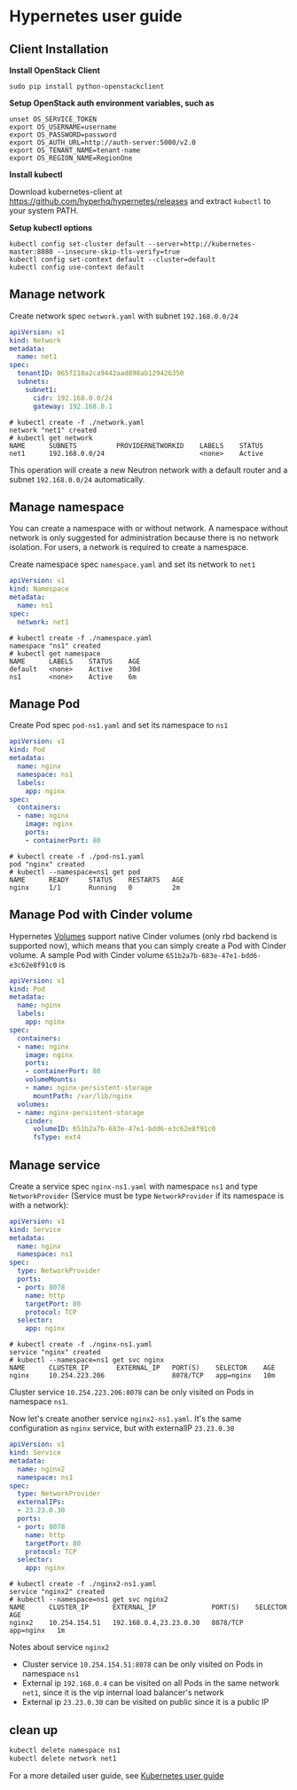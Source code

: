 # Hypernetes user guide

## Client Installation

**Install OpenStack Client**

```shell
sudo pip install python-openstackclient
```

**Setup OpenStack auth environment variables, such as**

```shell
unset OS_SERVICE_TOKEN
export OS_USERNAME=username
export OS_PASSWORD=password
export OS_AUTH_URL=http://auth-server:5000/v2.0
export OS_TENANT_NAME=tenant-name
export OS_REGION_NAME=RegionOne
```

**Install kubectl**

Download kubernetes-client at <https://github.com/hyperhq/hypernetes/releases> and extract `kubectl` to your system PATH.

**Setup kubectl options**

```shell
kubectl config set-cluster default --server=http://kubernetes-master:8080 --insecure-skip-tls-verify=true
kubectl config set-context default --cluster=default
kubectl config use-context default
```

## Manage network

Create network spec `network.yaml` with subnet `192.168.0.0/24`

```yaml
apiVersion: v1
kind: Network
metadata:
  name: net1
spec:
  tenantID: 065f210a2ca9442aad898ab129426350
  subnets:
    subnet1:
      cidr: 192.168.0.0/24
      gateway: 192.168.0.1
```

```
# kubectl create -f ./network.yaml
network "net1" created
# kubectl get network
NAME      SUBNETS          PROVIDERNETWORKID    LABELS    STATUS
net1      192.168.0.0/24                        <none>    Active
```

This operation will create a new Neutron network with a default router and a subnet `192.168.0.0/24` automatically.

## Manage namespace

You can create a namespace with or without network. A namespace without network is only suggested for administration because there is no network isolation. For users, a network is required to create a namespace.

Create namespace spec `namespace.yaml` and set its network to `net1`

```yaml
apiVersion: v1
kind: Namespace
metadata:
  name: ns1
spec:
  network: net1
```

```
# kubectl create -f ./namespace.yaml
namespace "ns1" created
# kubectl get namespace
NAME      LABELS    STATUS    AGE
default   <none>    Active    30d
ns1       <none>    Active    6m
```

## Manage Pod

Create Pod spec `pod-ns1.yaml` and set its namespace to `ns1`

```yaml
apiVersion: v1
kind: Pod
metadata:
  name: nginx
  namespace: ns1
  labels:
    app: nginx
spec:
  containers:
  - name: nginx
    image: nginx
    ports:
    - containerPort: 80
```

```
# kubectl create -f ./pod-ns1.yaml
pod "nginx" created
# kubectl --namespace=ns1 get pod
NAME      READY     STATUS    RESTARTS   AGE
nginx     1/1       Running   0          2m
```

## Manage Pod with Cinder volume

Hypernetes [Volumes](http://kubernetes.io/v1.0/docs/user-guide/volumes.html) support native Cinder volumes (only rbd backend is supported now), which means that you can simply create a Pod with Cinder volume. A sample Pod with Cinder volume `651b2a7b-683e-47e1-bdd6-e3c62e8f91c0` is

```yaml
apiVersion: v1
kind: Pod
metadata:
  name: nginx
  labels:
    app: nginx
spec:
  containers:
  - name: nginx
    image: nginx
    ports:
    - containerPort: 80
    volumeMounts:
    - name: nginx-persistent-storage
      mountPath: /var/lib/nginx
  volumes:
  - name: nginx-persistent-storage
    cinder:
      volumeID: 651b2a7b-683e-47e1-bdd6-e3c62e8f91c0
      fsType: ext4
```

## Manage service

Create a service spec `nginx-ns1.yaml` with namespace `ns1` and type `NetworkProvider` (Service must be type `NetworkProvider` if its namespace is with a network):

```yaml
apiVersion: v1
kind: Service
metadata:
  name: nginx
  namespace: ns1
spec:
  type: NetworkProvider
  ports:
  - port: 8078
    name: http
    targetPort: 80
    protocol: TCP
  selector:
    app: nginx
```

```
# kubectl create -f ./nginx-ns1.yaml
service "nginx" created
# kubectl --namespace=ns1 get svc nginx
NAME      CLUSTER_IP       EXTERNAL_IP   PORT(S)    SELECTOR    AGE
nginx     10.254.223.206                 8078/TCP   app=nginx   10m
```

Cluster service `10.254.223.206:8078` can be only visited on Pods in namespace `ns1`.

Now let's create another service `nginx2-ns1.yaml`. It's the same configuration as `nginx` service, but with externalIP `23.23.0.30`

```yaml
apiVersion: v1
kind: Service
metadata:
  name: nginx2
  namespace: ns1
spec:
  type: NetworkProvider
  externalIPs:
  - 23.23.0.30
  ports:
  - port: 8078
    name: http
    targetPort: 80
    protocol: TCP
  selector:
    app: nginx
```

```
# kubectl create -f ./nginx2-ns1.yaml
service "nginx2" created
# kubectl --namespace=ns1 get svc nginx2
NAME      CLUSTER_IP      EXTERNAL_IP              PORT(S)    SELECTOR    AGE
nginx2    10.254.154.51   192.168.0.4,23.23.0.30   8078/TCP   app=nginx   1m
```

Notes about service `nginx2`

* Cluster service `10.254.154.51:8078` can be only visited on Pods in namespace `ns1`
* External ip `192.168.0.4` can be visited on all Pods in the same network `net1`, since it is the vip internal load balancer's network
* External ip `23.23.0.30` can be visited on public since it is a public IP

## clean up

```sh
kubectl delete namespace ns1
kubectl delete network net1
```

For a more detailed user guide, see [Kubernetes user guide](http://kubernetes.io/v1.0/docs/user-guide/)
